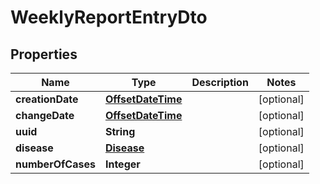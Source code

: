 # WeeklyReportEntryDto

## Properties
Name | Type | Description | Notes
------------ | ------------- | ------------- | -------------
**creationDate** | [**OffsetDateTime**](OffsetDateTime.md) |  |  [optional]
**changeDate** | [**OffsetDateTime**](OffsetDateTime.md) |  |  [optional]
**uuid** | **String** |  |  [optional]
**disease** | [**Disease**](Disease.md) |  |  [optional]
**numberOfCases** | **Integer** |  |  [optional]
